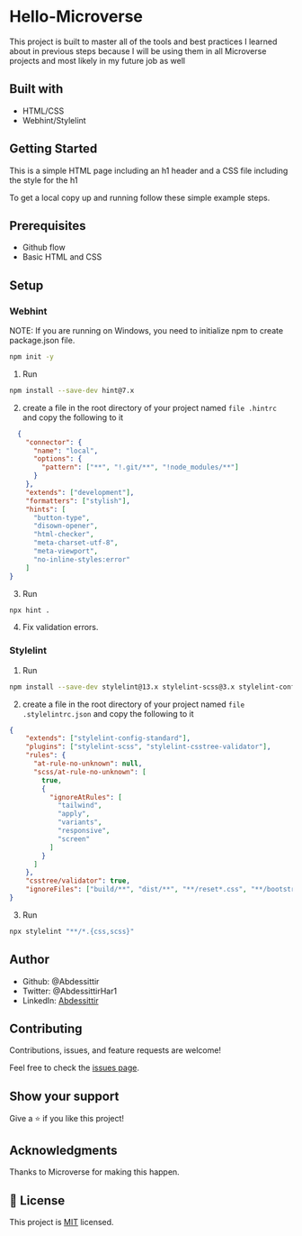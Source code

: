 # Hello-Microverse

This project is built to master all of the tools and best practices I learned about in previous steps because I will be using them in all Microverse projects and most likely in my future job as well

## Built with

* HTML/CSS
* Webhint/Stylelint

## Getting Started

This is a simple HTML page including an h1 header and a CSS file including the style for the h1

To get a local copy up and running follow these simple example steps.

## Prerequisites

* Github flow
* Basic HTML and CSS

## Setup
### Webhint

NOTE: If you are running on Windows, you need to initialize npm to create package.json file.
```bash
npm init -y
```

1. Run 
```bash
npm install --save-dev hint@7.x
```
2. create a file in the root directory of your project named ```file .hintrc``` and copy the following to it
```json
  {
    "connector": {
      "name": "local",
      "options": {
        "pattern": ["**", "!.git/**", "!node_modules/**"]
      }
    },
    "extends": ["development"],
    "formatters": ["stylish"],
    "hints": [
      "button-type",
      "disown-opener",
      "html-checker",
      "meta-charset-utf-8",
      "meta-viewport",
      "no-inline-styles:error"
    ]
}
```
3. Run 
```bash
npx hint .
```
4. Fix validation errors.

### Stylelint
1. Run 
```bash
npm install --save-dev stylelint@13.x stylelint-scss@3.x stylelint-config-standard@21.x stylelint-csstree-validator@1.x
``` 
2. create a file in the root directory of your project named ```file .stylelintrc.json``` and copy the following to it

```json
{
    "extends": ["stylelint-config-standard"],
    "plugins": ["stylelint-scss", "stylelint-csstree-validator"],
    "rules": {
      "at-rule-no-unknown": null,
      "scss/at-rule-no-unknown": [
        true,
        {
          "ignoreAtRules": [
            "tailwind",
            "apply",
            "variants",
            "responsive",
            "screen"
          ]
        }
      ]
    },
    "csstree/validator": true,
    "ignoreFiles": ["build/**", "dist/**", "**/reset*.css", "**/bootstrap*.css"]
}
```
3. Run 
```bash
npx stylelint "**/*.{css,scss}"
``` 

## Author

* Github: @Abdessittir
* Twitter: @AbdessittirHar1
* LinkedIn: [Abdessittir](https://www.linkedin.com/in/abdessittir-harkati-a61b7324a/)

## Contributing

Contributions, issues, and feature requests are welcome!

Feel free to check the [issues page](https://github.com/Abdessittir/Hello-Microverse/issues).

## Show your support
Give a ⭐️ if you like this project!

## Acknowledgments

Thanks to Microverse for making this happen.

## 📝 License

This project is [MIT](https://github.com/Abdessittir/Hello-Microverse/blob/hello-world-page/LICENSE) licensed.